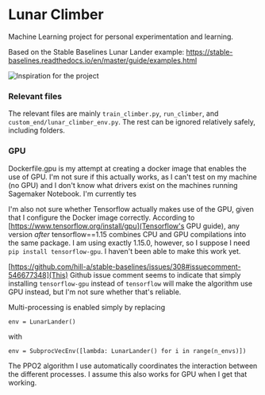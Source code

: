 # Lunar Climber

Machine Learning project for personal experimentation and learning.

Based on the Stable Baselines Lunar Lander example: https://stable-baselines.readthedocs.io/en/master/guide/examples.html

![Inspiration for the project](https://cdn-images-1.medium.com/max/960/1*f4VZPKOI0PYNWiwt0la0Rg.gif)

### Relevant files

The relevant files are mainly `train_climber.py`, `run_climber`, and `custom_end/lunar_climber_env.py`. The rest can be ignored relatively safely, including folders.

### GPU

Dockerfile.gpu is my attempt at creating a docker image that enables the use of GPU. I'm not sure if this actually works, as I can't test on my machine (no GPU) and I don't know what drivers exist on the machines running Sagemaker Notebook. I'm currently tes

I'm also not sure whether Tensorflow actually makes use of the GPU, given that I configure the Docker image correctly. According to [https://www.tensorflow.org/install/gpu](Tensorflow's GPU guide), any version _after_ tensorflow==1.15 combines CPU and GPU compilations into the same package. I am using exactly 1.15.0, however, so I suppose I need `pip install tensorflow-gpu`. I haven't been able to make this work yet.

[https://github.com/hill-a/stable-baselines/issues/308#issuecomment-546677348](This) Github issue comment seems to indicate that simply installing `tensorflow-gpu` instead of `tensorflow` will make the algorithm use GPU instead, but I'm not sure whether that's reliable.

Multi-processing is enabled simply by replacing

```
env = LunarLander()
```

with

```
env = SubprocVecEnv([lambda: LunarLander() for i in range(n_envs)])
```

The PPO2 algorithm I use automatically coordinates the interaction between the different processes. I assume this also works for GPU when I get that working.
